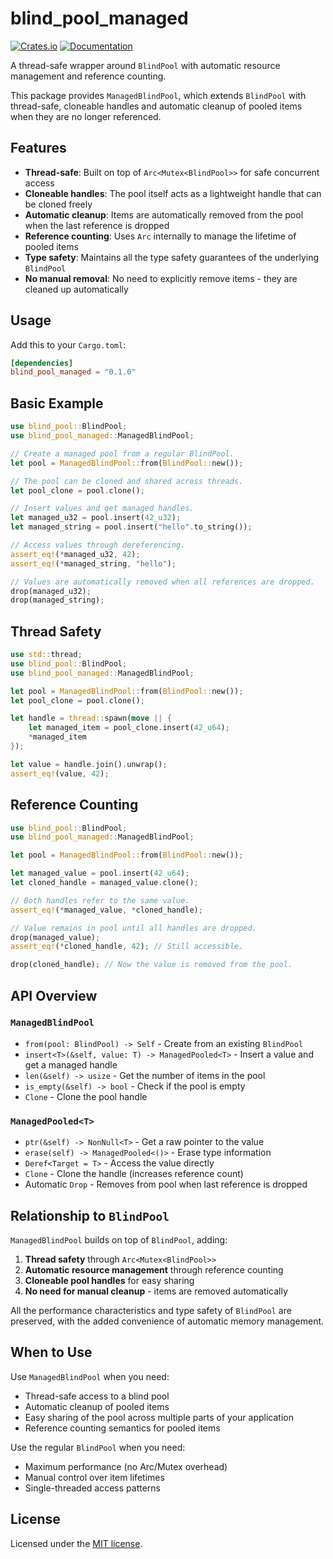 # blind_pool_managed

[![Crates.io](https://img.shields.io/crates/v/blind_pool_managed.svg)](https://crates.io/crates/blind_pool_managed)
[![Documentation](https://docs.rs/blind_pool_managed/badge.svg)](https://docs.rs/blind_pool_managed)

A thread-safe wrapper around `BlindPool` with automatic resource management and reference counting.

This package provides `ManagedBlindPool`, which extends `BlindPool` with thread-safe, cloneable handles and automatic cleanup of pooled items when they are no longer referenced.

## Features

- **Thread-safe**: Built on top of `Arc<Mutex<BlindPool>>` for safe concurrent access
- **Cloneable handles**: The pool itself acts as a lightweight handle that can be cloned freely
- **Automatic cleanup**: Items are automatically removed from the pool when the last reference is dropped
- **Reference counting**: Uses `Arc` internally to manage the lifetime of pooled items
- **Type safety**: Maintains all the type safety guarantees of the underlying `BlindPool`
- **No manual removal**: No need to explicitly remove items - they are cleaned up automatically

## Usage

Add this to your `Cargo.toml`:

```toml
[dependencies]
blind_pool_managed = "0.1.0"
```

## Basic Example

```rust
use blind_pool::BlindPool;
use blind_pool_managed::ManagedBlindPool;

// Create a managed pool from a regular BlindPool.
let pool = ManagedBlindPool::from(BlindPool::new());

// The pool can be cloned and shared across threads.
let pool_clone = pool.clone();

// Insert values and get managed handles.
let managed_u32 = pool.insert(42_u32);
let managed_string = pool.insert("hello".to_string());

// Access values through dereferencing.
assert_eq!(*managed_u32, 42);
assert_eq!(*managed_string, "hello");

// Values are automatically removed when all references are dropped.
drop(managed_u32);
drop(managed_string);
```

## Thread Safety

```rust
use std::thread;
use blind_pool::BlindPool;
use blind_pool_managed::ManagedBlindPool;

let pool = ManagedBlindPool::from(BlindPool::new());
let pool_clone = pool.clone();

let handle = thread::spawn(move || {
    let managed_item = pool_clone.insert(42_u64);
    *managed_item
});

let value = handle.join().unwrap();
assert_eq!(value, 42);
```

## Reference Counting

```rust
use blind_pool::BlindPool;
use blind_pool_managed::ManagedBlindPool;

let pool = ManagedBlindPool::from(BlindPool::new());

let managed_value = pool.insert(42_u64);
let cloned_handle = managed_value.clone();

// Both handles refer to the same value.
assert_eq!(*managed_value, *cloned_handle);

// Value remains in pool until all handles are dropped.
drop(managed_value);
assert_eq!(*cloned_handle, 42); // Still accessible.

drop(cloned_handle); // Now the value is removed from the pool.
```

## API Overview

### `ManagedBlindPool`

- `from(pool: BlindPool) -> Self` - Create from an existing `BlindPool`
- `insert<T>(&self, value: T) -> ManagedPooled<T>` - Insert a value and get a managed handle
- `len(&self) -> usize` - Get the number of items in the pool
- `is_empty(&self) -> bool` - Check if the pool is empty
- `Clone` - Clone the pool handle

### `ManagedPooled<T>`

- `ptr(&self) -> NonNull<T>` - Get a raw pointer to the value
- `erase(self) -> ManagedPooled<()>` - Erase type information
- `Deref<Target = T>` - Access the value directly
- `Clone` - Clone the handle (increases reference count)
- Automatic `Drop` - Removes from pool when last reference is dropped

## Relationship to `BlindPool`

`ManagedBlindPool` builds on top of `BlindPool`, adding:

1. **Thread safety** through `Arc<Mutex<BlindPool>>`
2. **Automatic resource management** through reference counting
3. **Cloneable pool handles** for easy sharing
4. **No need for manual cleanup** - items are removed automatically

All the performance characteristics and type safety of `BlindPool` are preserved, with the added convenience of automatic memory management.

## When to Use

Use `ManagedBlindPool` when you need:

- Thread-safe access to a blind pool
- Automatic cleanup of pooled items
- Easy sharing of the pool across multiple parts of your application
- Reference counting semantics for pooled items

Use the regular `BlindPool` when you need:

- Maximum performance (no Arc/Mutex overhead)
- Manual control over item lifetimes
- Single-threaded access patterns

## License

Licensed under the [MIT license](LICENSE).
